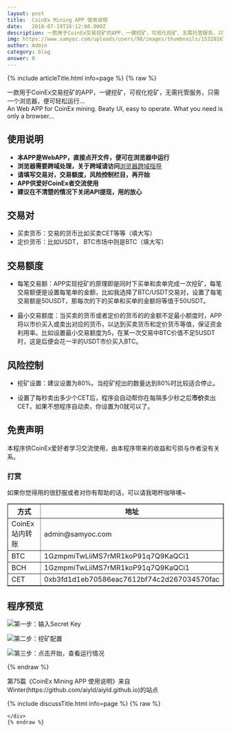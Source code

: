 ```yaml
---
layout: post
title:  CoinEx Mining APP 使用说明
date:   2018-07-19T16:12:06.000Z
description: 一款用于CoinEx交易挖矿的APP，一键挖矿，可视化挖矿，无需托管服务，只需一个浏览器，便可轻松运行… An Web APP for CoinEx minin...
img: https://www.samyoc.com/uploads/users/98/images/thumbnails/1532016721656.jpg
author: Admin
category: blog
answer: 0
---
```

<div class="article-root">
  <div class="article">
    {% include articleTitle.html info=page %}
    {% raw %}
    <div class="article-content"><p>一款用于CoinEx交易挖矿的APP，一键挖矿，可视化挖矿，无需托管服务，只需一个浏览器，便可轻松运行&hellip;&nbsp;<br />
An Web APP for CoinEx mining. Beaty UI, easy to operate. What you need is only a browser&hellip;</p>

<h2>使用说明</h2>

<ul>
	<li><strong>本APP是WebAPP，直接点开文件，便可在浏览器中运行</strong></li>
	<li><strong>浏览器需要跨域处理，关于跨域请访问</strong><a href="https://www.samyoc.com/single/86" target="_blank">浏览器跨域指导</a></li>
	<li><strong>请填写交易对，交易额度，风险控制栏目，再开始</strong></li>
	<li><strong>APP供爱好CoinEx者交流使用</strong></li>
	<li><strong>建议在不清楚的情况下关闭API提现，用的放心</strong></li>
</ul>

<h2>交易对</h2>

<ul>
	<li>买卖货币：交易的货币比如买卖CET等等（填大写）</li>
	<li>定价货币：比如USDT， BTC市场中则是BTC（填大写）</li>
</ul>

<h2>交易额度</h2>

<ul>
	<li>
	<p>每笔交易额：APP实现挖矿的原理即是同时下买单和卖单完成一次挖矿，每笔交易额便是设置每笔单的金额，比如我选择了BTC/USDT交易对，设置了每笔交易额是50USDT，那每次的下的买单和买单的金额将等值于50USDT。</p>
	</li>
	<li>
	<p>最小交易额度：当买卖的货币或者定价的货币的的金额不足最小额度时，APP将以市价买入或卖出对应的货币，以达到买卖货币和定价货币等值，保证资金利用率。比如设置最小交易额度为5，在某一次交易中BTC价值不足5USDT时，这是后便会花一半的USDT市价买入BTC。</p>
	</li>
</ul>

<h2>风险控制</h2>

<ul>
	<li>
	<p>挖矿设置：建议设置为80%。当挖矿挖出的数量达到80%时比较适合停止。</p>
	</li>
	<li>
	<p>设置了每秒卖出多少个CET后，程序会自动帮你在每隔多少秒之后<strong>市价</strong>卖出CET，如果不想程序自动卖，你设置为0就可以了。</p>
	</li>
</ul>

<h2>免责声明</h2>

<p>本程序供CoinEx爱好者学习交流使用，由本程序带来的收益和亏损与作者没有关系。</p>

<h3>打赏</h3>

<p>如果你觉得用的很舒服或者对你有帮助的话，可以请我喝杯咖啡噢~</p>

<table border="1">
	<thead>
		<tr>
			<th>方式</th>
			<th>地址</th>
		</tr>
	</thead>
	<tbody>
		<tr>
			<td>CoinEx站内转账</td>
			<td>admin@samyoc.com</td>
		</tr>
		<tr>
			<td>BTC</td>
			<td>1GzmpmiTwLiiMS7rMR1koP91q7Q9KaQCi1</td>
		</tr>
		<tr>
			<td>BCH</td>
			<td>1GzmpmiTwLiiMS7rMR1koP91q7Q9KaQCi1</td>
		</tr>
		<tr>
			<td>CET</td>
			<td>0xb3fd1d1eb70586eac7612bf74c2d267034570fac</td>
		</tr>
	</tbody>
</table>

<h2>程序预览</h2>

<p><img alt="第一步：输入Secret Key" src="https://www.samyoc.com/uploads/users/98/images/1531896520142.png" title="" /></p>

<p><img alt="第二步：挖矿配置" src="https://www.samyoc.com/uploads/users/98/images/1531896541980.png" title="" /></p>

<p><img alt="第三步：点击开始，查看运行情况" src="https://www.samyoc.com/uploads/users/98/images/1531896558197.png" title="" /></p>
</div>
    {% endraw %}
  </div>
  <p class="winter_mark">第75篇《CoinEx Mining APP 使用说明》来自Winter(https://github.com/aiyld/aiyld.github.io)的站点</p>
  <div class="discuss-wrapper">
    {% include discussTitle.html info=page %}
    {% raw %}
    <div class="discuss-list">
    
    </div>
    {% endraw %}
  </div>
<div>
